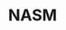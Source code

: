 ---
# This topic lives at
# https://digital.gov/topics/nasm

# Topic Title
title: "NASM"

# description — keep it short and clear
summary: ""

# Weight
weight: 1

# For more information on managing topics,
# see https://github.com/GSA/digitalgov.gov/wiki/topics
---